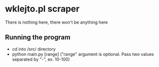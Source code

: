 # wklejto.pl scraper
There is nothing here, there won't be anything here

## Running the program
- cd into /src/ directory
- python main.py [range] ("range" argument is optional. Pass two values separated by "-", ex. 10-100)